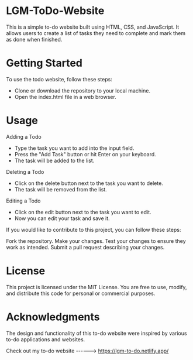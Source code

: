 # LGM-ToDo-Website
This is a simple to-do website built using HTML, CSS, and JavaScript. It allows users to create a list of tasks they need to complete and mark them as done when finished.

# Getting Started

To use the todo website, follow these steps:

* Clone or download the repository to your local machine.
* Open the index.html file in a web browser.

# Usage

Adding a Todo

* Type the task you want to add into the input field.
* Press the "Add Task" button or hit Enter on your keyboard.
* The task will be added to the list.
  
Deleting a Todo

* Click on the delete button next to the task you want to delete.
* The task will be removed from the list.

Editing a Todo

* Click on the edit button next to the task you want to edit.
* Now you can edit your task and save it.

If you would like to contribute to this project, you can follow these steps:

Fork the repository.
Make your changes.
Test your changes to ensure they work as intended.
Submit a pull request describing your changes.

# License

This project is licensed under the MIT License. You are free to use, modify, and distribute this code for personal or commercial purposes.

# Acknowledgments
The design and functionality of this to-do website were inspired by various to-do applications and websites.

Check out my to-do website ------> https://lgm-to-do.netlify.app/
